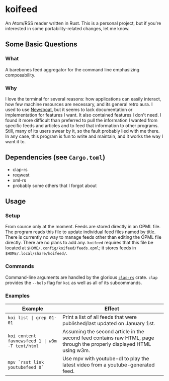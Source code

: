 # koifeed

An Atom/RSS reader written in Rust. This is a personal project, but if you're interested in some portability-related changes, let me know.

## Some Basic Questions

### What
A barebones feed aggregator for the command line emphasizing composability.

### Why
I love the terminal for several reasons: how applications can easily interact, how few machine resources are necessary, and its general retro aura. I used to use [Newsboat](https://github.com/newsboat/newsboat), but it seems to lack documentation or implementation for features I want. It also contained features I don't need. I found it more difficult than preferred to pull the information I wanted from specific feeds and articles and to feed that information to other programs. Still, many of its users swear by it, so the fault probably lied with me there. In any case, this program is fun to write and maintain, and it works the way I want it to.

## Dependencies (see `Cargo.toml`)
- clap-rs
- reqwest
- xml-rs
- probably some others that I forgot about

## Usage

### Setup
From source only at the moment. Feeds are stored directly in an OPML file. The program reads this file to update individual feed files named by title. There is currently no way to manage feeds other than editing the OPML file directly. There are no plans to add any. `koifeed` requires that this file be located at `$HOME/.config/koifeed/feeds.opml`; it stores feeds in `$HOME/.local/share/koifeed/`.

### Commands
Command-line arguments are handled by the glorious [`clap-rs`][clap] crate. `clap` provides the `--help` flag for `koi` as well as all of its subcommands.

### Examples
Example | Effect
--------|-------
`koi list \| grep 01-01`                        | Print a list of all feeds that were published/last updated on January 1st.
`koi content favnewsfeed 1 \| w3m -T text/html` | Assuming the second article in the second feed contains raw HTML, page through the properly displayed HTML using w3m.
`` mpv `rsst link youtubefeed 0` ``             | Use mpv with youtube-dl to play the latest video from a youtube-generated feed.

[clap]: https://clap.rs/
